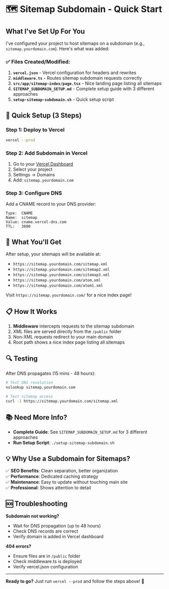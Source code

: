 # 🗺️ Sitemap Subdomain - Quick Start

## What I've Set Up For You

I've configured your project to host sitemaps on a subdomain (e.g., `sitemap.yourdomain.com`). Here's what was added:

### ✅ Files Created/Modified:

1. **`vercel.json`** - Vercel configuration for headers and rewrites
2. **`middleware.ts`** - Routes sitemap subdomain requests correctly
3. **`src/app/sitemap-index/page.tsx`** - Nice landing page listing all sitemaps
4. **`SITEMAP_SUBDOMAIN_SETUP.md`** - Complete setup guide with 3 different approaches
5. **`setup-sitemap-subdomain.sh`** - Quick setup script

## 🚀 Quick Setup (3 Steps)

### Step 1: Deploy to Vercel
```bash
vercel --prod
```

### Step 2: Add Subdomain in Vercel
1. Go to your [Vercel Dashboard](https://vercel.com/dashboard)
2. Select your project
3. Settings → Domains
4. Add: `sitemap.yourdomain.com`

### Step 3: Configure DNS
Add a CNAME record to your DNS provider:
```
Type:  CNAME
Name:  sitemap
Value: cname.vercel-dns.com
TTL:   3600
```

## 🎯 What You'll Get

After setup, your sitemaps will be available at:
- `https://sitemap.yourdomain.com/sitemap.xml`
- `https://sitemap.yourdomain.com/sitemap2.xml`
- `https://sitemap.yourdomain.com/sitemap3.xml`
- `https://sitemap.yourdomain.com/atom.xml`
- `https://sitemap.yourdomain.com/atom1.xml`

Visit `https://sitemap.yourdomain.com/` for a nice index page!

## 📋 How It Works

1. **Middleware** intercepts requests to the sitemap subdomain
2. XML files are served directly from the `/public` folder
3. Non-XML requests redirect to your main domain
4. Root path shows a nice index page listing all sitemaps

## 🔍 Testing

After DNS propagates (15 mins - 48 hours):
```bash
# Test DNS resolution
nslookup sitemap.yourdomain.com

# Test sitemap access
curl -I https://sitemap.yourdomain.com/sitemap.xml
```

## 📚 Need More Info?

- **Complete Guide**: See `SITEMAP_SUBDOMAIN_SETUP.md` for 3 different approaches
- **Run Setup Script**: `./setup-sitemap-subdomain.sh`

## 💡 Why Use a Subdomain for Sitemaps?

✅ **SEO Benefits**: Clean separation, better organization  
✅ **Performance**: Dedicated caching strategy  
✅ **Maintenance**: Easy to update without touching main site  
✅ **Professional**: Shows attention to detail  

## 🆘 Troubleshooting

**Subdomain not working?**
- Wait for DNS propagation (up to 48 hours)
- Check DNS records are correct
- Verify domain is added in Vercel dashboard

**404 errors?**
- Ensure files are in `/public` folder
- Check middleware.ts is deployed
- Verify vercel.json configuration

---

**Ready to go?** Just run `vercel --prod` and follow the steps above! 🚀
